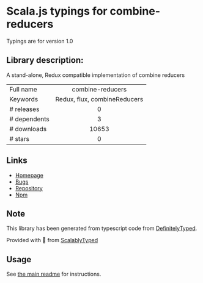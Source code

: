
# Scala.js typings for combine-reducers

Typings are for version 1.0

## Library description:
A stand-alone, Redux compatible implementation of combine reducers

|                    |                 |
| ------------------ | :-------------: |
| Full name          | combine-reducers |
| Keywords           | Redux, flux, combineReducers |
| # releases         | 0 |
| # dependents       | 3 |
| # downloads        | 10653 |
| # stars            | 0 |

## Links
- [Homepage](https://github.com/wesleytodd/combine-reducers#readme)
- [Bugs](https://github.com/wesleytodd/combine-reducers/issues)
- [Repository](https://github.com/wesleytodd/combine-reducers)
- [Npm](https://www.npmjs.com/package/combine-reducers)
    


## Note
This library has been generated from typescript code from [DefinitelyTyped](https://definitelytyped.org).

Provided with :purple_heart: from [ScalablyTyped](https://github.com/oyvindberg/ScalablyTyped)

## Usage
See [the main readme](../../readme.md) for instructions.


